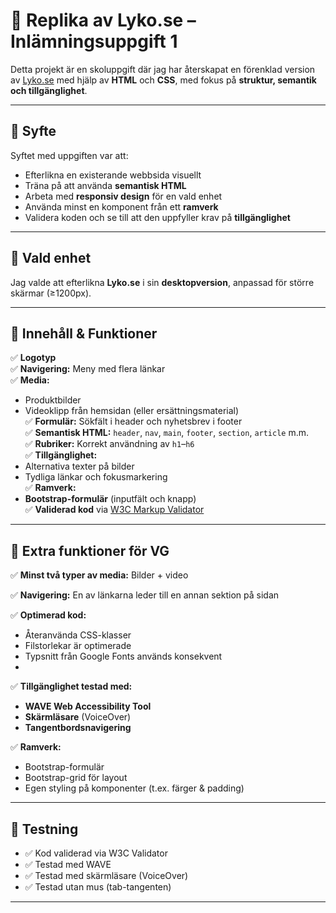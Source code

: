 # 💄 Replika av Lyko.se – Inlämningsuppgift 1

Detta projekt är en skoluppgift där jag har återskapat en förenklad version av [Lyko.se](https://www.lyko.se) med hjälp av **HTML** och **CSS**, med fokus på **struktur, semantik och tillgänglighet**.

---

## 🎯 Syfte

Syftet med uppgiften var att:
- Efterlikna en existerande webbsida visuellt
- Träna på att använda **semantisk HTML**
- Arbeta med **responsiv design** för en vald enhet
- Använda minst en komponent från ett **ramverk**
- Validera koden och se till att den uppfyller krav på **tillgänglighet**

---

## 📱 Vald enhet

Jag valde att efterlikna **Lyko.se** i sin **desktopversion**, anpassad för större skärmar (≥1200px). 

---

## 🧱 Innehåll & Funktioner

✅ **Logotyp**  
✅ **Navigering:** Meny med flera länkar  
✅ **Media:**  
- Produktbilder  
- Videoklipp från hemsidan (eller ersättningsmaterial)  
✅ **Formulär:** Sökfält i header och nyhetsbrev i footer  
✅ **Semantisk HTML:** `header`, `nav`, `main`, `footer`, `section`, `article` m.m.  
✅ **Rubriker:** Korrekt användning av `h1`–`h6`  
✅ **Tillgänglighet:**  
- Alternativa texter på bilder  
- Tydliga länkar och fokusmarkering  
✅ **Ramverk:**  
- **Bootstrap-formulär** (inputfält och knapp)  
✅ **Validerad kod** via [W3C Markup Validator](https://validator.w3.org/)

---

## 🌟 Extra funktioner för VG

✅ **Minst två typer av media:** Bilder + video  

✅ **Navigering:** En av länkarna leder till en annan sektion på sidan  

✅ **Optimerad kod:**  
- Återanvända CSS-klasser  
- Filstorlekar är optimerade  
- Typsnitt från Google Fonts används konsekvent
- 
✅ **Tillgänglighet testad med:**  
- **WAVE Web Accessibility Tool**  
- **Skärmläsare** (VoiceOver)  
- **Tangentbordsnavigering**

✅ **Ramverk:**  
- Bootstrap-formulär  
- Bootstrap-grid för layout  
- Egen styling på komponenter (t.ex. färger & padding)

---

## 🧪 Testning

- ✅ Kod validerad via W3C Validator  
- ✅ Testad med WAVE  
- ✅ Testad med skärmläsare (VoiceOver)  
- ✅ Testad utan mus (tab-tangenten)

---
